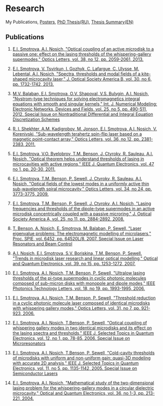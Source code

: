 # Research
My Publications, [Posters](/Poster%20Presentations),  [PhD Thesis(RU)](/PhD%20Thesis/Thesis), [Thesis Summary(EN)](/PhD%20Thesis/Summary-Thesis.pdf)

## Publications

1. [E.I. Smotrova, A.I. Nosich, "Optical coupling of an active microdisk to a passive one: effect on the lasing thresholds of the whispering-gallery supermodes," Optics Letters, vol. 38, no 12, pp. 2059-2061, 2013.](/Journal%20Papers/oplet2013-laser.pdf)

2.	[E.I. Smotrova, V. Tsvirkun, I. Gozhyk, C. Lafargue, C. Ulysse, M. Lebental, A.I. Nosich, "Spectra, thresholds and modal fields of a kite-shaped microcavity laser," J. Optical Society America B, vol. 30, no 6, pp. 1732-1742, 2013.](/Journal%20Papers/josab2013-laser.pdf)

3.	[M.V. Balaban, E.I. Smotrova, O.V. Shapoval, V.S. Bulygin, A.I. Nosich, "Nystrom-type techniques for solving electromagnetics integral equations with smooth and singular kernels," Int. J. Numerical Modeling: Electronic Networks, Devices and Fields, vol. 25, no 5, pp. 490-511, 2012. Special Issue on Nontraditional Differential and Integral Equation Discretization Schemes](/Journal%20Papers/jnmecdf2012-nystrom.pdf)

4.	[R. I. Shekhter, A.M. Kadigrobov, M. Jonson, E.I. Smotrova, A.I. Nosich, V. Korenivski, "Sub-wavelength terahertz spin-flip laser based on a magnetic point-contact array," Optics Letters, vol. 36, no 12, pp. 2381-2383, 2011.](/Journal%20Papers/oplet2011-thzlas.pdf)

5.	[E.I. Smotrova, V.O. Byelobrov, T.M. Benson, J. Ctyroky, R. Sauleau, A.I. Nosich, "Optical theorem helps understand thresholds of lasing in microcavities with active regions," IEEE J. Quantum Electronics, vol. 47 no 1, pp. 20-30, 2011.](/Journal%20Papers/jqe2011-laser.pdf)

6.	[E.I. Smotrova, T.M. Benson, P. Sewell, J. Ctyroky, R. Sauleau, A.I. Nosich, "Optical fields of the lowest modes in a uniformly active thin sub-wavelength spiral microcavity," Optics Letters, vol. 34, no 24, pp. 3773-3775, 2009.](/Journal%20Papers/oplet2009-laser.pdf) 

7.	[E.I. Smotrova, T.M. Benson, P. Sewell,	J. Ctyroky, A.I. Nosich, "Lasing frequencies and thresholds of the dipole-type supermodes in an active microdisk concentrically coupled with a passive microring," J. Optical Society America A, vol. 25, no 11, pp. 2884-2892, 2008.](/Journal%20Papers/josaa2008-laser.pdf) 

8.	[T. Benson, A. Nosich, E. Smotrova, M. Balaban, P. Sewell, "Laser eigenvalue problems: The electromagnetic modelling of microlasers," Proc. SPIE, vol. 6452, pp. 64520L/8, 2007. Special Issue on Laser Resonators and Beam Control](/Journal%20Papers/spie2007-laser.pdf)

9.	[A.I. Nosich, E.I. Smotrova, S.V. Boriskina, T.M. Benson, P. Sewell,	"Trends in microdisk laser research and linear optical modelling," Optical and Quantum Electronics, vol. 39, no 15, pp. 1253-1272, 2007.](/Journal%20Papers/oqe2007-review.pdf)

10.	[E.I. Smotrova, A.I. Nosich, T.M. Benson, P. Sewell, "Ultralow lasing thresholds of the pi-type supermodes in cyclic photonic molecules composed of sub-micron disks with monopole and dipole modes," IEEE Photonics Technology Letters, vol. 18, no 19, pp. 1993-1995, 2006.](/Journal%20Papers/ptlet2006-laser.pdf)

11.	[E.I. Smotrova, A.I. Nosich, T.M. Benson, P. Sewell, "Threshold reduction in a cyclic photonic molecule laser composed of identical microdisks with whispering gallery modes," Optics Letters, vol. 31, no 7, pp. 921-923, 2006.](/Journal%20Papers/oplet2006-laser.pdf)

12.	[E.I. Smotrova, A.I. Nosich, T.Benson, P. Sewell, "Optical coupling of whispering gallery modes in two identical microdisks and its effect on the lasing spectra and thresholds," IEEE J. Selected Topics in Quantum Electronics,	vol. 12, no 1, pp. 78-85, 2006. Special Issue on Microresonators](/Journal%20Papers/jstqe2006-laserC.pdf)

13.	[E.I. Smotrova, A.I. Nosich, T.Benson, P. Sewell, "Cold-cavity thresholds of microdisks with uniform and non-uniform gain: quasi-3D modeling with accurate 2D analysis," IEEE J. Selected Topics in Quantum Electronics, vol. 11, no 5, pp. 1135-1142, 2005. Special Issue on Semiconductor Lasers](/Journal%20Papers/jstqe2005-laser.pdf)

14.	[E.I. Smotrova, A.I. Nosich, "Mathematical study of the two-dimensional lasing problem for the whispering-gallery modes in a circular dielectric microcavity," Optical and Quantum Electronics, vol. 36, no 1-3, pp. 213-221, 2004.](/Journal%20Papers/oqe2004-laser.pdf)
